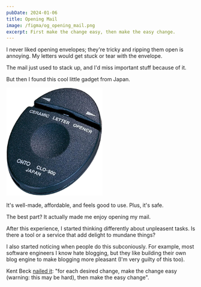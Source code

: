 ```yaml
---
pubDate: 2024-01-06
title: Opening Mail
image: /figma/og_opening_mail.png
excerpt: First make the change easy, then make the easy change.
---
```


I never liked opening envelopes; they're tricky and ripping them open is annoying. My letters would get stuck or tear with the envelope.

The mail just used to stack up, and I'd miss important stuff because of it.

But then I found this cool little gadget from Japan.

<a style="border: none" href="https://www.amazon.com/dp/B001GR4DQ8" target="_blank">
  <img src="/assets/ceramic-letter-opener.jpg" width="256">
</a>

It's well-made, affordable, and feels good to use. Plus, it's safe.

The best part? It actually made me enjoy opening my mail.

After this experience, I started thinking differently about unpleasent tasks. Is there a tool or a service that add delight to mundane things?

I also started noticing when people do this subconiously. For example, most software engineers I know hate blogging, but they like building their own blog engine to make blogging more pleasant (I'm very guilty of this too).

Kent Beck [nailed it](https://twitter.com/KentBeck/status/250733358307500032): "for each desired change, make the change easy (warning: this may be hard), then make the easy change".
